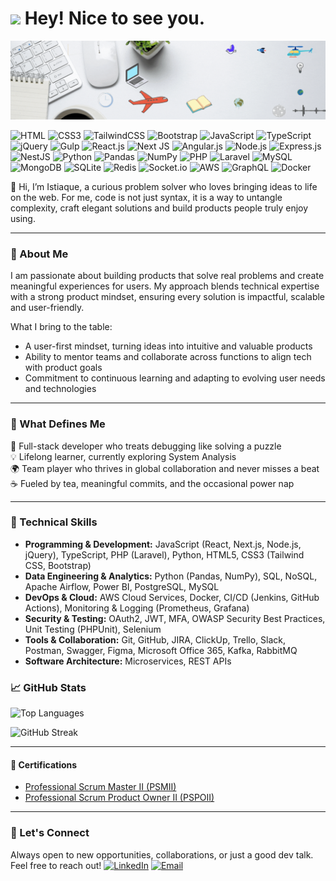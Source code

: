 <h1><img src="https://emojis.slackmojis.com/emojis/images/1531849430/4246/blob-sunglasses.gif?1531849430" width="30"/> Hey! Nice to see you.</h1>

![Istiaque GIF](./Istiaque.gif)

![HTML](https://img.shields.io/badge/HTML5-E34F26?style=flat-square&logo=html5&logoColor=white)
![CSS3](https://img.shields.io/badge/CSS3-1572B6?style=flat-square&logo=css3&logoColor=white)
![TailwindCSS](https://img.shields.io/badge/Tailwind_CSS-38B2AC?style=flat-square&logo=tailwind-css&logoColor=white)
![Bootstrap](https://img.shields.io/badge/Bootstrap-563D7C?style=flat-square&logo=bootstrap&logoColor=white)
![JavaScript](https://img.shields.io/badge/JavaScript-F7DF1E?style=flat-square&logo=javascript&logoColor=black)
![TypeScript](https://img.shields.io/badge/TypeScript-007ACC?style=flat-square&logo=typescript&logoColor=white)
![jQuery](https://img.shields.io/badge/jQuery-0769AD?style=flat-square&logo=jquery&logoColor=white)
![Gulp](https://img.shields.io/badge/GULP-%23CF4647.svg?style=flat-square&logo=gulp&logoColor=white)
![React.js](https://img.shields.io/badge/React.js-0081CB?style=flat-square&logo=react&logoColor=61DAFB)
![Next JS](https://img.shields.io/badge/Next-black?style=flat-square&logo=next.js&logoColor=white)
![Angular.js](https://img.shields.io/badge/Angular.js-DD0031?style=flat-square&logo=angular&logoColor=white)
![Node.js](https://img.shields.io/badge/Node.js-43853D?style=flat-square&logo=node.js&logoColor=white)
![Express.js](https://img.shields.io/badge/express.js-%23404d59.svg?style=flat-square&logo=express&logoColor=%2361DAFB)
![NestJS](https://img.shields.io/badge/nestjs-%23E0234E.svg?style=flat-square&logo=nestjs&logoColor=white)
![Python](https://img.shields.io/badge/Python-F7DF1E?style=flat-square&logo=javascript&logoColor=black)
![Pandas](https://img.shields.io/badge/Pandas-43853D?style=flat-square&logo=node.js&logoColor=white)
![NumPy](https://img.shields.io/badge/NumPy-07405E?style=flat-square&logo=sqlite&logoColor=white)
![PHP](https://img.shields.io/badge/PHP-777BB4?style=flat-square&logo=php&logoColor=white)
![Laravel](https://img.shields.io/badge/Laravel-FF2D20?style=flat-square&logo=laravel&logoColor=white)
![MySQL](https://img.shields.io/badge/MySQL-005C84?style=flat-square&logo=mysql&logoColor=white)
![MongoDB](https://img.shields.io/badge/MongoDB-%23FF9900.svg?&style=flat-square&logo=amazon-aws&logoColor=white)
![SQLite](https://img.shields.io/badge/SQLite-07405E?style=flat-square&logo=sqlite&logoColor=white)
![Redis](https://img.shields.io/badge/redis-%23DD0031.svg?&style=flat-square&logo=redis&logoColor=white)
![Socket.io](https://img.shields.io/badge/Socket.io-black?style=flat-square&logo=socket.io&badgeColor=010101)
![AWS](https://img.shields.io/badge/AWS-%23FF9900.svg?&style=flat-square&logo=amazon-aws&logoColor=white)
![GraphQL](https://img.shields.io/badge/-GraphQL-E10098?style=flat-square&logo=graphql&logoColor=white)
![Docker](https://img.shields.io/badge/Docker-0CC1F3?style=flat-square&logo=docker&logoColor=white)

👋 Hi, I’m Istiaque, a curious problem solver who loves bringing ideas to life on the web. For me, code is not just syntax, it is a way to untangle complexity, craft elegant solutions and build products people truly enjoy using.

---

### 🧠 About Me
I am passionate about building products that solve real problems and create meaningful experiences for users. My approach blends technical expertise with a strong product mindset, ensuring every solution is impactful, scalable and user-friendly.

What I bring to the table:
* A user-first mindset, turning ideas into intuitive and valuable products
* Ability to mentor teams and collaborate across functions to align tech with product goals
* Commitment to continuous learning and adapting to evolving user needs and technologies

---

### 🚀 What Defines Me

🧩 Full-stack developer who treats debugging like solving a puzzle <br />
💡 Lifelong learner, currently exploring System Analysis <br />
🌍 Team player who thrives in global collaboration and never misses a beat <br />
☕ Fueled by tea, meaningful commits, and the occasional power nap <br />

---

### 🔧 Technical Skills

- **Programming & Development:** JavaScript (React, Next.js, Node.js, jQuery), TypeScript, PHP (Laravel), Python, HTML5, CSS3 (Tailwind CSS, Bootstrap)  
- **Data Engineering & Analytics:** Python (Pandas, NumPy), SQL, NoSQL, Apache Airflow, Power BI, PostgreSQL, MySQL
- **DevOps & Cloud:** AWS Cloud Services, Docker, CI/CD (Jenkins, GitHub Actions), Monitoring & Logging (Prometheus, Grafana) 
- **Security & Testing:** OAuth2, JWT, MFA, OWASP Security Best Practices, Unit Testing (PHPUnit), Selenium  
- **Tools & Collaboration:** Git, GitHub, JIRA, ClickUp, Trello, Slack, Postman, Swagger, Figma, Microsoft Office 365, Kafka, RabbitMQ 
- **Software Architecture:** Microservices, REST APIs  


### 📈 GitHub Stats

![Top Languages](https://github-readme-stats.vercel.app/api/top-langs/?username=Istiaque-Hasan&theme=dracula&show_icons=true&hide_border=true&layout=compact)

![GitHub Streak](https://github-readme-streak-stats.herokuapp.com/?user=Istiaque-Hasan&theme=dracula&hide_border=true)

---

#### 🏅 Certifications
- [Professional Scrum Master II (PSMII)](https://www.credly.com/badges/e3efd250-c0e7-4531-b7f6-f2c92b651253)  
- [Professional Scrum Product Owner II (PSPOII)](https://www.credly.com/badges/80b918ad-e04f-45b2-92dd-009de137fc22/public_ur)  

---
### 💬 Let's Connect

Always open to new opportunities, collaborations, or just a good dev talk. Feel free to reach out! 
[![LinkedIn](https://img.shields.io/badge/LinkedIn-0077B5?style=flat-square&logo=linkedin&logoColor=white)](https://www.linkedin.com/in/mdistiaque-hasan)
[![Email](https://img.shields.io/badge/Email-D14836?style=flat-square&logo=gmail&logoColor=white)](mailto:istiaquehasan.uib@gmail.com)


